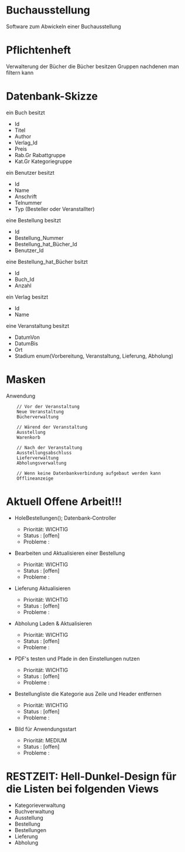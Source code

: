 # Buchausstellung
Software zum Abwickeln einer Buchausstellung


# Pflichtenheft
Verwalterung der Bücher 
die Bücher besitzen Gruppen nachdenen man filtern kann

# Datenbank-Skizze
ein Buch besitzt
+	Id
+	Titel
+	Author
+	Verlag_Id
+	Preis
+	Rab.Gr Rabattgruppe
+	Kat.Gr Kategoriegruppe
	
ein Benutzer besitzt
+	Id
+	Name
+	Anschrift
+	Telnummer
+	Typ		(Besteller oder Veranstallter)



eine Bestellung besitzt
+	Id
+	Bestellung_Nummer
+	Bestellung_hat_Bücher_Id
+	Benutzer_Id

eine Bestellung_hat_Bücher bsitzt
+	Id
+	Buch_Id
+	Anzahl

ein Verlag besitzt
+	Id
+	Name

eine Veranstaltung besitzt
+	DatumVon
+	DatumBis
+	Ort
+	Stadium		enum(Vorbereitung, Veranstaltung, Lieferung, Abholung)


# Masken
Anwendung

		// Vor der Veranstaltung
		Neue Veranstaltung
		Bücherverwaltung

		// Wärend der Veranstaltung
		Ausstellung
		Warenkorb

		// Nach der Veranstaltung
		Ausstellungsabschluss
		Lieferverwaltung
		Abholungsverwaltung
		
		// Wenn keine Datenbankverbindung aufgebaut werden kann
		Offlineanzeige
		



# Aktuell Offene Arbeit!!!

+ HoleBestellungen(); Datenbank-Controller
  * Priorität: WICHTIG
  * Status   : [offen]
  * Probleme :
  
+ Bearbeiten und Aktualisieren einer Bestellung
  * Priorität: WICHTIG
  * Status   : [offen]
  * Probleme :
  
+ Lieferung Aktualisieren
  * Priorität: WICHTIG
  * Status   : [offen]
  * Probleme :
  
+ Abholung Laden & Aktualisieren
  * Priorität: WICHTIG
  * Status   : [offen]
  * Probleme :
  
+ PDF's testen und Pfade in den Einstellungen nutzen
  * Priorität: WICHTIG
  * Status   : [offen]
  * Probleme :
  
+ Bestellungliste die Kategorie aus Zeile und Header entfernen
  * Priorität: WICHTIG
  * Status   : [offen]
  * Probleme :
  
+ Bild für Anwendungsstart
  * Priorität: MEDIUM
  * Status   : [offen]
  * Probleme :
  
# RESTZEIT:	Hell-Dunkel-Design für die Listen bei folgenden Views
+	Kategorieverwaltung
+	Buchverwaltung
+	Ausstellung
+	Bestellung
+	Bestellungen
+	Lieferung
+	Abholung





